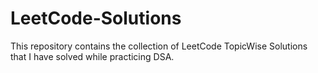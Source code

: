 # LeetCode-Solutions
This repository contains the collection of LeetCode TopicWise Solutions that I have solved while practicing DSA. 
